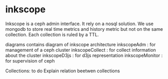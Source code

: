 inkscope
========

Inkscope is  a ceph admin  interface. It  rely on a nosql solution. We use  mongodb to store real time metrics and history metric but not on the same collection. Each collection is ruled by a TTL.


diagrams contains diagram of inkscope architecture
inkscopeAdm :  for management  of a ceph cluster
inkscopeCollect : for collect information about the cluster
inkscopeD3js : for d3js representation 
inkscopeMonitor : for  supervision of  ceph

Collections: to do
Explain relation beetwen collections
